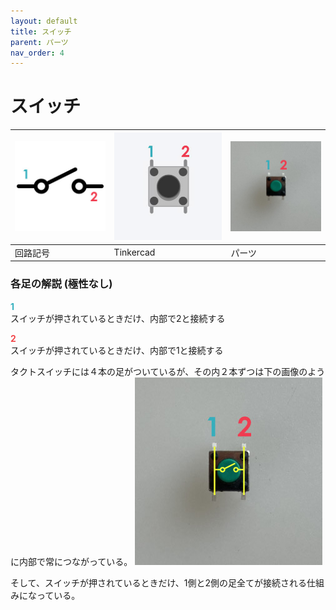 ```yaml
---
layout: default
title: スイッチ
parent: パーツ
nav_order: 4
---
```


# スイッチ



|![回路記号](../images/component/tactswitch/tactswitch_icon.jpg)|![Tinkercad](../images/component/tactswitch/tactswitch_tinkercad.jpg)|![実物](../images/component/tactswitch/tactswitch_pinout01.jpg)|
|:--|:--|:--|
|回路記号|Tinkercad|パーツ|

### 各足の解説 (極性なし)
<span style="color:#36b1bf">**1**</span><br>
スイッチが押されているときだけ、内部で2と接続する

<span style="color:#f2484b">**2**</span><br>
スイッチが押されているときだけ、内部で1と接続する

タクトスイッチには４本の足がついているが、その内２本ずつは下の画像のように内部で常につながっている。
![スイッチの中身](../images/component/tactswitch/tactswitch_pinout02.jpg)

そして、スイッチが押されているときだけ、1側と2側の足全てが接続される仕組みになっている。
